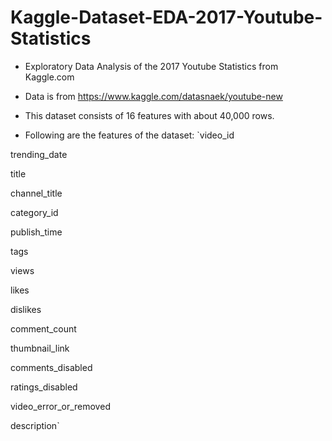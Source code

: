 # Kaggle-Dataset-EDA-2017-Youtube-Statistics
- Exploratory Data Analysis of the 2017 Youtube Statistics from Kaggle.com

- Data is from https://www.kaggle.com/datasnaek/youtube-new

- This dataset consists of 16 features with about 40,000 rows.

- Following are the features of the dataset:
`video_id

trending_date

title

channel_title

category_id

publish_time

tags

views

likes

dislikes

comment_count

thumbnail_link

comments_disabled

ratings_disabled

video_error_or_removed

description`
